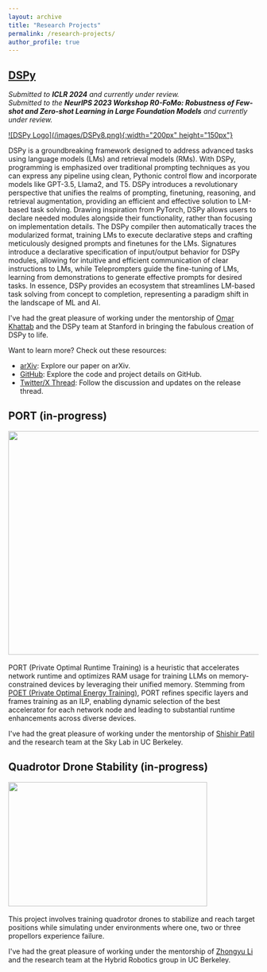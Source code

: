 ```yaml
---
layout: archive
title: "Research Projects"
permalink: /research-projects/
author_profile: true
---
```


## <a href="https://github.com/stanfordnlp/dspy"> DSPy </a>
*Submitted to **ICLR 2024** and currently under review.*  
*Submitted to the **NeurIPS 2023 Workshop R0-FoMo: Robustness of Few-shot and Zero-shot Learning in Large Foundation Models** and currently under review.*

<a href="https://github.com/stanfordnlp/dspy">
  ![DSPy Logo](/images/DSPy8.png){:width="200px" height="150px"}
</a>

DSPy is a groundbreaking framework designed to address advanced tasks using language models (LMs) and retrieval models (RMs). With DSPy, programming is emphasized over traditional prompting techniques as you can express any pipeline using clean, Pythonic control flow and incorporate models like GPT-3.5, Llama2, and T5. DSPy introduces a revolutionary perspective that unifies the realms of prompting, finetuning, reasoning, and retrieval augmentation, providing an efficient and effective solution to LM-based task solving. Drawing inspiration from PyTorch, DSPy allows users to declare needed modules alongside their functionality, rather than focusing on implementation details. The DSPy compiler then automatically traces the modularized format, training LMs to execute declarative steps and crafting meticulously designed prompts and finetunes for the LMs. Signatures introduce a declarative specification of input/output behavior for DSPy modules, allowing for intuitive and efficient communication of clear instructions to LMs, while Teleprompters guide the fine-tuning of LMs, learning from demonstrations to generate effective prompts for desired tasks. In essence, DSPy provides an ecosystem that streamlines LM-based task solving from concept to completion, representing a paradigm shift in the landscape of ML and AI.

I've had the great pleasure of working under the mentorship of [Omar Khattab](https://omarkhattab.com/) and the DSPy team at Stanford in bringing the fabulous creation of DSPy to life.

Want to learn more? Check out these resources:

- [arXiv](https://arxiv.org/abs/2310.03714): Explore our paper on arXiv.
- [GitHub](https://github.com/stanfordnlp/dspy): Explore the code and project details on GitHub.
- [Twitter/X Thread](https://twitter.com/lateinteraction/status/1694748401374490946): Follow the discussion and updates on the release thread.


## PORT (in-progress)

<img src="{{ site.baseurl }}/images/port.png" width="600px" height="450px">

PORT (Private Optimal Runtime Training) is a heuristic that accelerates network runtime and optimizes RAM usage for training LLMs on memory-constrained devices by leveraging their unified memory. Stemming from [POET (Private Optimal Energy Training)](https://shishirpatil.github.io/poet/), PORT refines specific layers and frames training as an ILP, enabling dynamic selection of the best accelerator for each network node and leading to substantial runtime enhancements across diverse devices.

I've had the great pleasure of working under the mentorship of [Shishir Patil](https://shishirpatil.github.io/) and the research team at the Sky Lab in UC Berkeley.


## Quadrotor Drone Stability (in-progress)

<img src="{{ site.baseurl }}/images/drone.png" width="400px" height="250px">

This project involves training quadrotor drones to stabilize and reach target positions while simulating under environments where one, two or three propellors experience failure. 

I've had the great pleasure of working under the mentorship of [Zhongyu Li](https://zyliatzju.github.io/) and the research team at the Hybrid Robotics group in UC Berkeley.